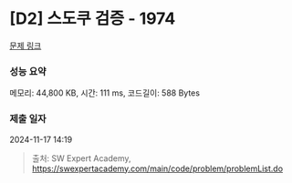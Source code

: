# [D2] 스도쿠 검증 - 1974 

[문제 링크](https://swexpertacademy.com/main/code/problem/problemDetail.do?contestProbId=AV5Psz16AYEDFAUq) 

### 성능 요약

메모리: 44,800 KB, 시간: 111 ms, 코드길이: 588 Bytes

### 제출 일자

2024-11-17 14:19



> 출처: SW Expert Academy, https://swexpertacademy.com/main/code/problem/problemList.do